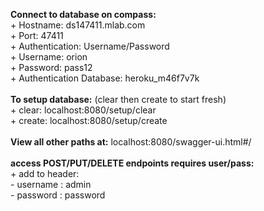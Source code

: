 <strong>Connect to database on compass:</strong><br/>
    + Hostname: ds147411.mlab.com<br/>
    + Port: 47411<br/>
    + Authentication: Username/Password<br/>
    + Username: orion<br/>
    + Password: pass12<br/>
    + Authentication Database: heroku_m46f7v7k<br/>
 <br/>
<strong>To setup database:</strong> (clear then create to start fresh)<br/>
    + clear: localhost:8080/setup/clear<br/>
    + create: localhost:8080/setup/create<br/><br/>
<strong>View all other paths at:</strong> localhost:8080/swagger-ui.html#/<br/><br/>
<strong>access POST/PUT/DELETE endpoints requires user/pass:</strong><br/>
    + add to header:<br/>
    - username : admin<br/>
    - password : password